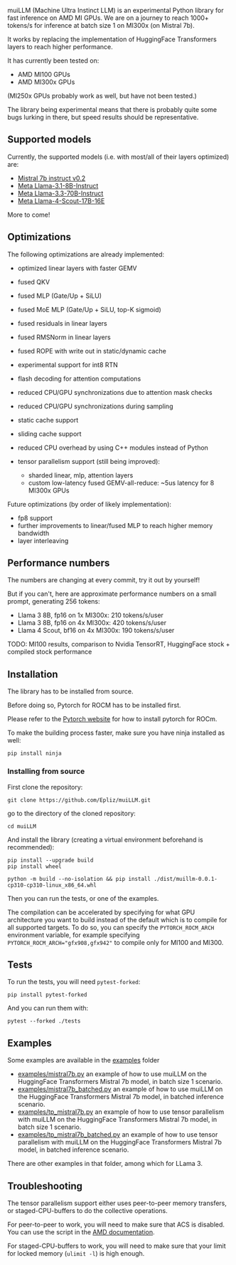 muiLLM (Machine Ultra Instinct LLM) is an experimental Python library for fast inference on AMD MI GPUs.
We are on a journey to reach 1000+ tokens/s for inference at batch size 1 on MI300x (on Mistral 7b).

It works by replacing the implementation of HuggingFace Transformers layers to reach higher performance.

It has currently been tested on:
* AMD MI100 GPUs
* AMD MI300x GPUs

(MI250x GPUs probably work as well, but have not been tested.)

The library being experimental means that there is probably quite some bugs lurking in there, but speed results should be representative.

## Supported models

Currently, the supported models (i.e. with most/all of their layers optimized) are:
* [Mistral 7b instruct v0.2](https://huggingface.co/mistralai/Mistral-7B-Instruct-v0.2)
* [Meta Llama-3.1-8B-Instruct](https://huggingface.co/meta-llama/Llama-3.1-8B-Instruct)
* [Meta Llama-3.3-70B-Instruct](https://huggingface.co/meta-llama/Llama-3.3-70B-Instruct)
* [Meta Llama-4-Scout-17B-16E](https://huggingface.co/meta-llama/Llama-4-Scout-17B-16E)

More to come!

## Optimizations

The following optimizations are already implemented:
* optimized linear layers with faster GEMV
* fused QKV
* fused MLP (Gate/Up + SiLU)
* fused MoE MLP (Gate/Up + SiLU, top-K sigmoid)
* fused residuals in linear layers
* fused RMSNorm in linear layers
* fused ROPE with write out in static/dynamic cache
* experimental support for int8 RTN
* flash decoding for attention computations
* reduced CPU/GPU synchronizations due to attention mask checks
* reduced CPU/GPU synchronizations during sampling
* static cache support
* sliding cache support
* reduced CPU overhead by using C++ modules instead of Python

* tensor parallelism support (still being improved):
    * sharded linear, mlp, attention layers
    * custom low-latency fused GEMV-all-reduce: ~5us latency for 8 MI300x GPUs

Future optimizations (by order of likely implementation):
* fp8 support
* further improvements to linear/fused MLP to reach higher memory bandwidth
* layer interleaving

## Performance numbers

The numbers are changing at every commit, try it out by yourself!

But if you can't, here are approximate performance numbers on a small prompt, generating 256 tokens:
* Llama 3 8B, fp16 on 1x MI300x: 210 tokens/s/user
* Llama 3 8B, fp16 on 4x MI300x: 420 tokens/s/user
* Llama 4 Scout, bf16 on 4x MI300x: 190 tokens/s/user

TODO: MI100 results, comparison to Nvidia TensorRT, HuggingFace stock + compiled stock performance

## Installation

The library has to be installed from source.

Before doing so, Pytorch for ROCM has to be installed first.

Please refer to the [Pytorch website](https://pytorch.org/get-started/locally/) for how to install pytorch for ROCm.

To make the building process faster, make sure you have ninja installed as well:

```shell
pip install ninja
```

### Installing from source

First clone the repository:

```shell
git clone https://github.com/Epliz/muiLLM.git
```

go to the directory of the cloned repository:

```shell
cd muiLLM
```

And install the library (creating a virtual environment beforehand is recommended):

```shell
pip install --upgrade build
pip install wheel

python -m build --no-isolation && pip install ./dist/muillm-0.0.1-cp310-cp310-linux_x86_64.whl
```

Then you can run the tests, or one of the examples.

The compilation can be accelerated by specifying for what GPU architecture you want to build instead of the default which is to compile for all supported targets.
To do so, you can specify the `PYTORCH_ROCM_ARCH` environment variable, for example specifying `PYTORCH_ROCM_ARCH="gfx908,gfx942"` to compile only for MI100 and MI300.

## Tests

To run the tests, you will need `pytest-forked`:
```shell
pip install pytest-forked
```

And you can run them with:
```shell
pytest --forked ./tests
```

## Examples

Some examples are available in the [examples](examples/) folder

* [examples/mistral7b.py](examples/mistral7b.py) an example of how to use muiLLM on the HuggingFace Transformers Mistral 7b model, in batch size 1 scenario.
* [examples/mistral7b_batched.py](examples/mistral7b_batched.py) an example of how to use muiLLM on the HuggingFace Transformers Mistral 7b model, in batched inference scenario.
* [examples/tp_mistral7b.py](examples/tp_mistral7b.py) an example of how to use tensor parallelism with muiLLM on the HuggingFace Transformers Mistral 7b model, in batch size 1 scenario.
* [examples/tp_mistral7b_batched.py](examples/tp_mistral7b_batched.py) an example of how to use tensor parallelism with muiLLM on the HuggingFace Transformers Mistral 7b model, in batched inference scenario.

There are other examples in that folder, among which for LLama 3.

## Troubleshooting

The tensor parallelism support either uses peer-to-peer memory transfers, or staged-CPU-buffers to do the collective operations.

For peer-to-peer to work, you will need to make sure that ACS is disabled. You can use the script in the [AMD documentation](https://dcgpu.docs.amd.com/projects/gpu-cluster-networking/en/develop/how-to/single-node-config.html#configuration-scripts).

For staged-CPU-buffers to work, you will need to make sure that your limit for locked memory (`ulimit -l`) is high enough.